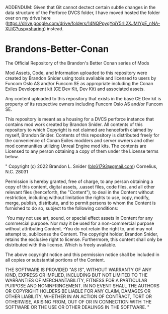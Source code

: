 ADDENDUM: Given that Git cannot dectect certain subtle changes in the data structure of the Perforce DVCS folder, I have moved hosted the folder over on my drive here (https://drive.google.com/drive/folders/14NQPpygYqiY5rlI2XJMIYpE_nNA-XUiG?usp=sharing) instead.

# Brandons-Better-Conan
The Official Repository of the Brandon's Better Conan series of Mods

Mod Assets, Code, and Information uploaded to this repository were created by Brandon Snider using tools avaliable and licensed to users by Funcom Oslo AS and/or Funcom SE as appropriate including the Conan Exiles Development kit (CE Dev Kit, Dev Kit) and associated assets.

Any content uploaded to this repository that exists in the base CE Dev kit is property of its respective owners including Funcom Oslo AS and/or Funcom SE. 

This repository is meant as a housing for a DVCS perforce instance that contains mod work created by Brandon Snider. All contents of this repository to which Copyright is not claimed are henceforth claimed by myself, Brandon Snider. Contents of this repository is distributed freely for the convenience of Conan Exiles modders and server owners and other mod communities utilizing Unreal Engine mod kits. The contents are Licensed to any person obtaining a copy of them under the License terms below.

"
Copyright (c) 2022 Brandon L. Snider (bls61793@gmail.com) Cornelius, N.C. 28031

Permission is hereby granted, free of charge, to any person obtaining a copy
of this content, digital assets, .uasset files, code files, and all other relevant files (henceforth, the "Content"), to deal
in the Content without restriction, including without limitation the rights
to use, copy, modify, merge, publish, distribute, and to permit persons to whom the Content is
furnished to do so, subject to the following conditions:

-You may not use art, sound, or special effect assets in Content for any commercial purpose. Nor may it be used for a non-commercial purpose without attributing Content.
-You do not retain the right to, and may not attempt to, sublicense the Content. The copyright holder, Brandon Snider, retains the exclusive right to license. Furthermore, this content shall only be distributed with this license. Which is freely available.

The above copyright notice and this permission notice shall be included in all
copies or substantial portions of the Content.

THE SOFTWARE IS PROVIDED "AS IS", WITHOUT WARRANTY OF ANY KIND, EXPRESS OR
IMPLIED, INCLUDING BUT NOT LIMITED TO THE WARRANTIES OF MERCHANTABILITY,
FITNESS FOR A PARTICULAR PURPOSE AND NONINFRINGEMENT. IN NO EVENT SHALL THE
AUTHORS OR COPYRIGHT HOLDERS BE LIABLE FOR ANY CLAIM, DAMAGES OR OTHER
LIABILITY, WHETHER IN AN ACTION OF CONTRACT, TORT OR OTHERWISE, ARISING FROM,
OUT OF OR IN CONNECTION WITH THE SOFTWARE OR THE USE OR OTHER DEALINGS IN THE
SOFTWARE.
"

